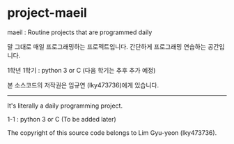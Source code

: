 # project-maeil
maeil : Routine projects that are programmed daily

말 그대로 매일 프로그래밍하는 프로젝트입니다. 간단하게 프로그래밍 연습하는 공간입니다.

1학년 1학기 : python 3 or C
(다음 학기는 추후 추가 예정)

본 소스코드의 저작권은 임규연 (lky473736)에게 있습니다.

-----------------------------

It's literally a daily programming project.

1-1 : python 3 or C
(To be added later)

The copyright of this source code belongs to Lim Gyu-yeon (lky473736).
